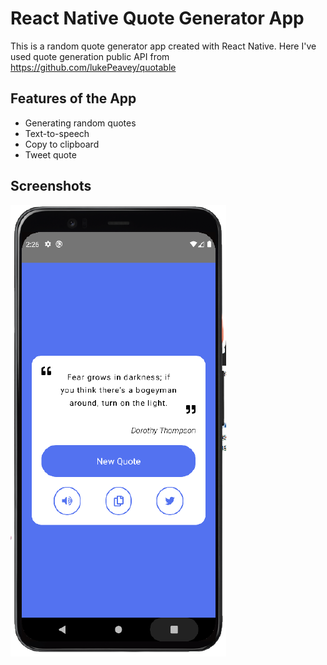 # React Native Quote Generator App

This is a random quote generator app created with React Native. Here I've used quote generation public API from https://github.com/lukePeavey/quotable 


## Features of the App
- Generating random quotes
- Text-to-speech 
- Copy to clipboard
- Tweet quote

## Screenshots

![Android Demo](./quoteappdemo-removebg-preview.png)
